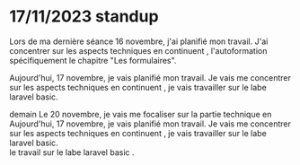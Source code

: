 # 17/11/2023 standup 
Lors de ma dernière séance 16 novembre,  j'ai planifié mon travail. J'ai concentrer sur les aspects techniques en continuent , l'autoformation spécifiquement le chapitre "Les formulaires". <br>

Aujourd'hui, 17 novembre, je vais planifié mon travail. Je vais me concentrer sur les aspects techniques en continuent , je vais travailler sur le labe laravel basic.<br>

demain Le  20 novembre, je vais me focaliser sur la partie technique en Aujourd'hui, 17 novembre, je vais planifié mon travail. Je vais me concentrer sur les aspects techniques en continuent , je vais travailler sur le labe laravel basic.<br>
 le travail sur le  labe laravel basic .